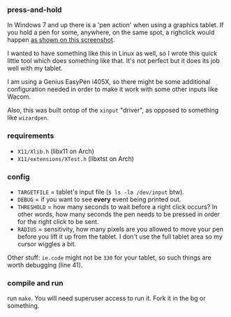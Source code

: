 ### press-and-hold
In Windows 7 and up there is a 'pen action' when using a graphics tablet. If you hold a pen for some, anywhere, on the same spot, a righclick would happen [as shown on this screenshot](http://www.qrg.northwestern.edu/software/cogsketch/PressAndHold01.png).  

I wanted to have something like this in Linux as well, so I wrote this quick little tool which does something like that. It's not perfect but it does its job well with my tablet.  

I am using a Genius EasyPen i405X, so there might be some additional configuration needed in order to make it work with some other inputs like Wacom.

Also, this was built ontop of the `xinput` "driver", as opposed to something like `wizardpen`.

### requirements
* `X11/Xlib.h` (libx11 on Arch)
* `X11/extensions/XTest.h` (libxtst on Arch)

### config
* `TARGETFILE` = tablet's input file (`$ ls -la /dev/input` btw). 
* `DEBUG`      = if you want to see **every** event being printed out. 
* `THRESHOLD`  = how many seconds to wait before a right click occurs? In other words, how many seconds the pen needs to be pressed in order for the right click to be sent.
* `RADIUS`     = sensitivity, how many pixels are you allowed to move your pen before you lift it up from the tablet. I don't use the full tablet area so my cursor wiggles a bit.

Other stuff:
`ie.code` might not be `330` for your tablet, so such things are worth debugging (line 41).

### compile and run
run `make`. You will need superuser access to run it. Fork it in the bg or something.
